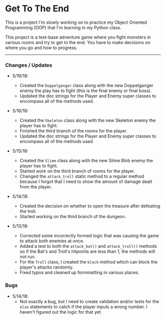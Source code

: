 # Get To The End

This is a project I'm slowly working on to practice my Object Oriented Programming (OOP) that I'm learning in my Python class.

This project is a text-base adventure game where you fight monsters in various rooms and try to get to the end. You have to make decisions on where you go and how to progress.

---

### Changes / Updates

* 5/19/18:
   - Created the `Doppelganger` class along with the new Doppelganger enemy the play has to fight (this is the final enemy or final boss).
   - Updated the doc strings for the Player and Enemy super classes to encompass all of the methods used.

* 5/16/18:
   - Created the `Skeleton` class along with the new Skeleton enemy the player has to fight.
   - Finished the third branch of the rooms for the player.
   - Updated the doc strings for the Player and Enemy super classes to encompass all of the methods used.

* 5/15/18:
   - Created the `Slime` class along with the new Slime Blob enemy the player has to fight.
   - Started work on the third branch of rooms for the player.
   - Changed the `attack_troll` static method to a regular method because I forgot that I need to show the amount of damage dealt from the player.

* 5/14/18:
   - Created the decision on whether to open the treasure after defeating the troll.
   - Started working on the third branch of the dungeon.

* 5/13/18:
   - Corrected some incorrectly formed logic that was causing the game to attack both enemies at once.
   - Added a test to both the `attack_bat()` and `attack_troll()` methods so if the Bat's and Troll's hitpoints are less than 1, the methods will not run.
   - For the `Troll` class, I created the `block` method which can block the player's attacks randomly.
   - Fixed typos and cleaned up formmatting in various places.


### Bugs

* 5/14/18:
   - Not exactly a bug, but I need to create validation and/or tests for the `else` statements to catch if the player inputs a wrong number. I haven't figured out the logic for that yet.
